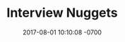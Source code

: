 ---
title: "Interview Nuggets"
description: Programming trivia to help you pass phone screens. Inspired by Interview Cake. (Coming soon, checkout the Github now).
layout: post
date: 2017-08-01 10:10:08 -0700
type: project
category: full-stack vue firebase
tags: none
permalink: /projects/nuggets
external_url: https://github.com/ericwindmill/nuggets
---